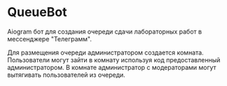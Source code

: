 # QueueBot

Aiogram бот для создания очереди сдачи лабораторных работ в мессенджере "Телеграмм".

Для размещения очереди администратором создается комната. Пользователи могут зайти в
комнату используя код предоставленный администратором. В комнате администратор с модераторами 
могут вытягивать пользователей из очереди.
